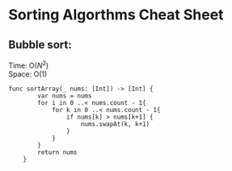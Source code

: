# Sorting Algorthms Cheat Sheet

## Bubble sort:
Time: O($N^2$)\
Space: O(1)

```
func sortArray(_ nums: [Int]) -> [Int] {
        var nums = nums
        for i in 0 ..< nums.count - 1{
            for k in 0 ..< nums.count - 1{
                if nums[k] > nums[k+1] {
                    nums.swapAt(k, k+1)
                }
            }
        } 
        return nums
    }
```
